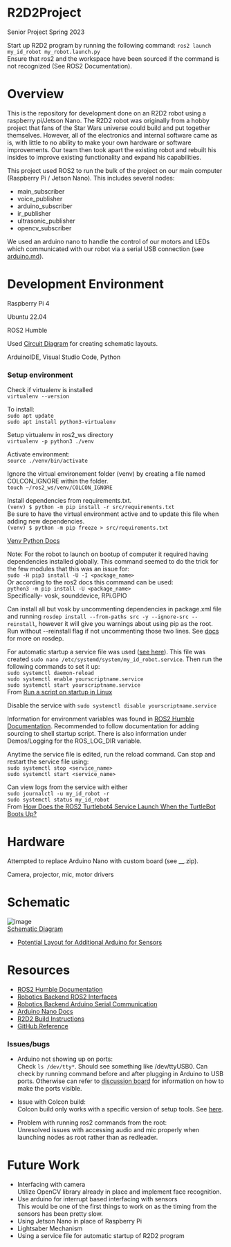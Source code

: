 # R2D2Project
Senior Project Spring 2023

Start up R2D2 program by running the following command: ```ros2 launch my_id_robot my_robot.launch.py``` \
Ensure that ros2 and the workspace have been sourced if the command is not recognized (See ROS2 Documentation).

# Overview
This is the repository for development done on an R2D2 robot using a raspberry pi/Jetson Nano. The R2D2 robot was originally from a hobby project that fans of the Star Wars universe could build and put together themselves. However, all of the electronics and internal software came as is, with little to no ability to make your own hardware or software improvements. Our team then took apart the existing robot and rebuilt his insides to improve existing functionality and expand his capabilities. 

This project used ROS2 to run the bulk of the project on our main computer (Raspberry Pi / Jetson Nano). This includes several nodes:
* main_subscriber
* voice_publisher
* arduino_subscriber
* ir_publisher
* ultrasonic_publisher
* opencv_subscriber

We used an arduino nano to handle the control of our motors and LEDs which communicated with our robot via a serial USB connection (see [arduino.md](my_id_robot/my_id_robot/ArduinoControl/arduino.md)). 

# Development Environment
Raspberry Pi 4

Ubuntu 22.04

ROS2 Humble

Used [Circuit Diagram](https://www.circuit-diagram.org/editor/) for creating schematic layouts.

ArduinoIDE, Visual Studio Code, Python

### Setup environment 
Check if virtualenv is installed \
```virtualenv --version``` 

To install: \
```sudo apt update``` \
```sudo apt install python3-virtualenv``` 

Setup virtualenv in ros2_ws directory \
```virtualenv -p python3 ./venv``` 

Activate environment: \
```source ./venv/bin/activate``` 

Ignore the virtual environement folder (venv) by creating a file named COLCON_IGNORE within the folder. \
```touch ~/ros2_ws/venv/COLCON_IGNORE```

Install dependencies from requirements.txt. \
```(venv) $ python -m pip install -r src/requirements.txt```\
Be sure to have the virtual environment active and to update this file when adding new dependencies. \
```(venv) $ python -m pip freeze > src/requirements.txt```

[Venv Python Docs](https://docs.python.org/3/tutorial/venv.html)

Note: For the robot to launch on bootup of computer it required having dependencies installed globally. This command seemed to do the trick for the few modules that this was an issue for: \
```sudo -H pip3 install -U -I <package_name>```\
Or according to the ros2 docs this command can be used: \
```python3 -m pip install -U <package_name>``` \
Specifically- vosk, sounddevice, RPi.GPIO

Can install all but vosk by uncommenting dependencies in package.xml file and running ```rosdep install --from-paths src -y --ignore-src --reinstall```, however it will give you warnings about using pip as the root. Run without --reinstall flag if not uncommenting those two lines. See [docs](https://docs.ros.org/en/humble/Tutorials/Intermediate/Rosdep.html) for more on rosdep.

For automatic startup a service file was used ([see here](my_id_robot.service.txt)). This file was created ```sudo nano /etc/systemd/system/my_id_robot.service```. Then run the following commands to set it up: \
```sudo systemctl daemon-reload``` \
```sudo systemctl enable yourscriptname.service``` \
```sudo systemctl start yourscriptname.service``` \
From [Run a script on startup in Linux](https://www.tutorialspoint.com/run-a-script-on-startup-in-linux)

Disable the service with ```sudo systemctl disable yourscriptname.service```

Information for environment variables was found in [ROS2 Humble Documentation](https://docs.ros.org/en/humble/Tutorials/Beginner-CLI-Tools/Configuring-ROS2-Environment.html). Recommended to follow documentation for adding sourcing to shell startup script. There is also information under Demos/Logging for the ROS_LOG_DIR variable.

Anytime the service file is edited, run the reload command. Can stop and restart the service file using: \
```sudo systemctl stop <service_name>``` \
```sudo systemctl start <service_name>``` 

Can view logs from the service with either \
```sudo journalctl -u my_id_robot -r``` \
```sudo systemctl status my_id_robot``` \
From [How Does the ROS2 Turtlebot4 Service Launch When the TurtleBot Boots Up?](http://iotdesignshop.com/2022/11/06/how-does-the-ros2-turtlebot4-service-launch-when-the-turtlebot-boots-up/)

# Hardware
Attempted to replace Arduino Nano with custom board (see __.zip).

Camera, projector, mic, motor drivers

# Schematic
![image](https://github.com/Myapi314/R2D2Project/assets/97209406/92639eee-5fe9-489c-8059-45912e8c8b3c) \
[Schematic Diagram](https://crcit.net/c/94c71480c5b7491aa2f13e43693fd637)
* [Potential Layout for Additional Arduino for Sensors](https://crcit.net/c/a2194848292040c281df357a803242cb)

# Resources
* [ROS2 Humble Documentation](https://docs.ros.org/en/humble/index.html)
* [Robotics Backend ROS2 Interfaces](https://roboticsbackend.com/ros2-create-custom-message/)
* [Robotics Backend Arduino Serial Communication](https://roboticsbackend.com/raspberry-pi-arduino-serial-communication/)
* [Arduino Nano Docs](https://docs.arduino.cc/static/6442e69a615dcb88c48bdff43db1319d/A000005-datasheet.pdf)
* [R2D2 Build Instructions](https://myr2d2build.com/build)
* [GitHub Reference](https://www.theserverside.com/blog/Coffee-Talk-Java-News-Stories-and-Opinions/How-to-push-an-existing-project-to-GitHub)

### Issues/bugs 
* Arduino not showing up on ports: \
  Check ```ls /dev/tty*```. Should see something like /dev/ttyUSB0. Can check by running command before and after plugging in Arduino to USB ports. Otherwise can refer to [discussion board](https://askubuntu.com/questions/1410062/installed-arduino-cant-find-dev-usb0-or-dev-acm0) for information on how to make the ports visible.

* Issue with Colcon build: \
  Colcon build only works with a specific version of setup tools. See [here](https://answers.ros.org/question/396439/setuptoolsdeprecationwarning-setuppy-install-is-deprecated-use-build-and-pip-and-other-standards-based-tools/).

* Problem with running ros2 commands from the root: \
  Unresolved issues with accessing audio and mic properly when launching nodes as root rather than as redleader.

# Future Work
- Interfacing with camera \
  Utilize OpenCV library already in place and implement face recognition.
- Use arduino for interrupt based interfacing with sensors \
  This would be one of the first things to work on as the timing from the sensors has been pretty slow.
- Using Jetson Nano in place of Raspberry Pi
- Lightsaber Mechanism
- Using a service file for automatic startup of R2D2 program
